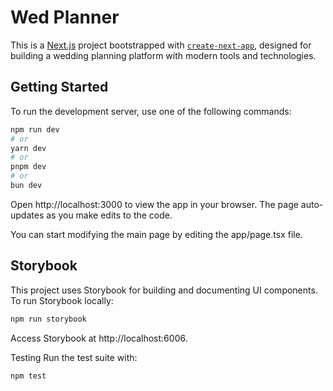 # Wed Planner

This is a [Next.js](https://nextjs.org) project bootstrapped with [`create-next-app`](https://nextjs.org/docs/app/api-reference/cli/create-next-app), designed for building a wedding planning platform with modern tools and technologies.

## Getting Started

To run the development server, use one of the following commands:

```bash
npm run dev
# or
yarn dev
# or
pnpm dev
# or
bun dev
```




Open http://localhost:3000 to view the app in your browser. The page auto-updates as you make edits to the code.

You can start modifying the main page by editing the app/page.tsx file.

## Storybook
This project uses Storybook for building and documenting UI components. To run Storybook locally:

```bash
npm run storybook
```
Access Storybook at http://localhost:6006.

Testing
Run the test suite with:

```bash
npm test
```

